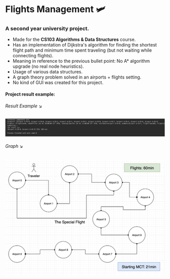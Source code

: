 # Flights Management 🛩
<h3>A second year university project.</h3>

* Made for the <b>CS103 Algorithms & Data Structures</b> course.
* Has an implementation of Dijkstra's algorithm for finding the shortest flight path and minimum time spent traveling (but not waiting while connecting flights).
* Meaning in reference to the previous bullet point: No A* algorithm upgrade (no real node heuristics).
* Usage of various data structures.
* A graph theory problem solved in an airports + flights setting.
* No kind of GUI was created for this project.
#### Project result example:
<h6>Result Example &#x2198;</h6>
<img src="snapshots/example-1.png" alt="Example 1">
<h6>Graph &#x2198;</h6>
<img src="snapshots/graph-1.png" alt="Graph 1">




